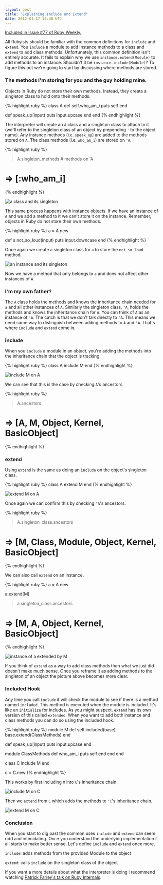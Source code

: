 ```yaml
---
layout: post
title: "Explaining Include and Extend"
date: 2012-01-17 14:48 UTC
---
```


<div class="panel callout">
  <a href="//rubyweekly.com/issues/77">Included in issue #77 of Ruby Weekly.</a>
</div>

All Rubyists should be familiar with the common definitions for `include` and `extend`.
You `include` a module to add instance methods to a class and `extend` to add class methods.
Unfortunately, this common definition isn't entirely accurate.
It fails to explain why we use `instance.extend(Module)` to add methods to an instance.
Shouldn't it be `instance.include(Module)`?
To figure this out we're going to start by discussing where methods are stored.
<!--more-->

### The methods I'm storing for you and the guy holding mine.

Objects in Ruby do not store their own methods.
Instead, they create a singleton class to hold onto their methods.

{% highlight ruby %}
class A
  def self.who_am_i
    puts self
  end

  def speak_up(input)
    puts input.upcase
  end
end
{% endhighlight %}

The interpreter will create an `A` class and a singleton class to attach to it (we'll refer to the singleton class of an object by prepending `'` to the object name).
Any instance methods (i.e. `speak_up`) are added to the methods stored on `A`.
The class methods (i.e. `who_am_i`) are stored on `'A`.

{% highlight ruby %}
> A.singleton_methods # methods on 'A
# => [:who_am_i]
{% endhighlight %}

![a class and its singleton](/images/explaining-include-and-extend/1.png)

This same process happens with instance objects.
If we have an instance of `A` and we add a method to it we can't store it on the instance.
Remember, objects in Ruby do not store their own methods.

{% highlight ruby %}
a = A.new

def a.not_so_loud(input)
  puts input.downcase
end
{% endhighlight %}

Once again we create a singleton class for `a` to store the `not_so_loud` method.

![an instance and its singleton](/images/explaining-include-and-extend/2.png)

Now we have a method that only belongs to `a` and does not affect other instances of `A`.

### I'm my own father?

The `A` class holds the methods and knows the inheritance chain needed for `a` and all other instances of `A`.
Similarly the singleton class, `'A`, holds the methods and knows the inheritance chain for `A`.
You can think of `A` as an instance of `'A`.
The catch is that we don't talk directly to `'A`.
This means we need some way to distinguish between adding methods to `A` and `'A`.
That's where `include` and `extend` come in.

### include

When you `include` a module in an object, you're adding the methods into the inheritance chain that the object is tracking.

{% highlight ruby %}
class A
  include M
end
{% endhighlight %}

![include M on A](/images/explaining-include-and-extend/3.png)

We can see that this is the case by checking `A`'s ancestors.

{% highlight ruby %}
> A.ancestors
# => [A, M, Object, Kernel, BasicObject]
{% endhighlight %}

### extend

Using `extend` is the same as doing an `include` on the object's singleton class.

{% highlight ruby %}
class A
  extend M
end
{% endhighlight %}

![extend M on A](/images/explaining-include-and-extend/4.png)

Once again we can confirm this by checking `'A`'s ancestors.

{% highlight ruby %}
> A.singleton_class.ancestors
# => [M, Class, Module, Object, Kernel, BasicObject]
{% endhighlight %}

We can also call `extend` on an instance.

{% highlight ruby %}
a = A.new

a.extend(M)

> a.singleton_class.ancestors
# => [M, A, Object, Kernel, BasicObject]
{% endhighlight %}

![instance of a extended by M](/images/explaining-include-and-extend/5.png)

If you think of `extend` as a way to add class methods then what we just did doesn't make much sense.
Once you reframe it as adding methods to the singleton of an object the picture above becomes more clear.

### Included Hook

Any time you call `include` it will check the module to see if there is a method named `included`.
This method is executed when the module is included.
It's like an `initialize` for includes.
As you might suspect, `extend` has its own version of this called `extended`.
When you want to add both instance and class methods you can do so using the included hook.

{% highlight ruby %}
module M
  def self.included(base)
    base.extend(ClassMethods)
  end

  def speak_up(input)
    puts input.upcase
  end

  module ClassMethods
    def who_am_i
      puts self
    end
  end
end

class C
  include M
end

c = C.new
{% endhighlight %}

This works by first including `M` into `C`'s inheritance chain.

![include M on C](/images/explaining-include-and-extend/6.png)

Then we `extend` from `C` which adds the methods to `'C`'s inheritance chain.

![extend M on C](/images/explaining-include-and-extend/7.png)

### Conclusion

When you start to dig past the common uses `include` and `extend` can seem odd and intimidating.
Once you understand the underlying implementation it all starts to make better sense.
Let's define `include` and `extend` once more.

`include`: adds methods from the provided Module to the object

`extend`: calls `include` on the singleton class of the object

 If you want a more details about what the interpreter is doing I recommend watching [Patrick Farley's talk on Ruby Internals][1].

[1]: http://confreaks.com/videos/825-mwrc2008-ruby-internals
